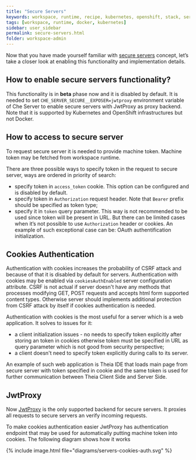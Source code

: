 ```yaml
---
title: "Secure Servers"
keywords: workspace, runtime, recipe, kubernetes, openshift, stack, servers, server, secure server
tags: [workspace, runtime, docker, kubernetes]
sidebar: user_sidebar
permalink: secure-servers.html
folder: workspace-admin
---
```


Now that you have made yourself familiar with [secure servers](servers.html#secure-server) concept, let’s take a closer look at enabling this functionality and implementation details.

## How to enable secure servers functionality?

This functionality is in **beta** phase now and it is disabled by default.
It is needed to set `CHE_SERVER_SECURE__EXPOSER=jwtproxy` environment variable of Che Server to enable secure servers with JwtProxy as proxy backend.
Note that it is supported by Kubernetes and OpenShift infrastructures but not Docker.

## How to access to secure server

To request secure server it is needed to provide machine token. Machine token may be fetched from workspace runtime.

There are three possible ways to specify token in the request to secure server, ways are ordered in priority of search:
- specify token in `access_token` cookie. This option can be configured and is disabled by default.
- specify token in `Authorization` request header. Note that `Bearer` prefix should be specified as token type;
- specify it in `token` query parameter. This way is not recommended to be used since token will be present in URL. But there can be limited cases when it’s not possible to use `Authorization` header or cookies. An example of such exceptional case can be: OAuth authentification initialization.



## Cookies Authentication
Authentication with cookies increases the probability of CSRF attack and because of that it is disabled by default for servers.
Authentication with cookies may be enabled via `cookiesAuthEnabled` server configuration attribute.
CSRF is not actual if server doesn't have any methods that processes modifying GET, POST requests and accepts html form supported content types. Otherwise server should implements additional protection from CSRF attack by itself if cookies authentication is needed.

Authentication with cookies is the most useful for a server which is a web application. It solves to issues for it:
- a client initialization issues - no needs to specify token explicitly after storing an token in cookies otherwise token must be specified in URL as query parameter which is not good from security perspective;
- a client doesn't need to specify token explicitly during calls to its server.

An example of such web application is Theia IDE that loads main page from secure server with token specified in cookie and the same token is used for further communication between Theia Client Side and Server Side.

## JwtProxy

Now [JwtProxy](https://github.com/eclipse/che-jwtproxy) is the only supported backend for secure servers. It proxies all requests to secure servers an verify incoming requests.

To make cookies authentication easier JwtProxy has authentication endpoint that may be used for automatically putting machine token into cookies. The following diagram shows how it works

{% include image.html file="diagrams/servers-cookies-auth.svg" %}
